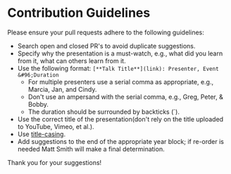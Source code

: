 # Contribution Guidelines

Please ensure your pull requests adhere to the following guidelines:

* Search open and closed PR's to avoid duplicate suggestions.
* Specify why the presentation is a must-watch, e.g., what did you learn from it, what can others learn from it.
* Use the following format: `[**Talk Title**](link): Presenter, Event &#96;Duration`
    - For multiple presenters use a serial comma as appropriate, e.g., Marcia, Jan, and Cindy.
    - Don't use an ampersand with the serial comma, e.g., Greg, Peter, & Bobby.
    - The duration should be surrounded by backticks (`).
* Use the correct title of the presentation(don't rely on the title uploaded to YouTube, Vimeo, et al.).
* Use [title-casing](http://titlecapitalization.com). 
* Add suggestions to the end of the appropriate year block; if re-order is needed Matt Smith will make a final determination.

Thank you for your suggestions!
